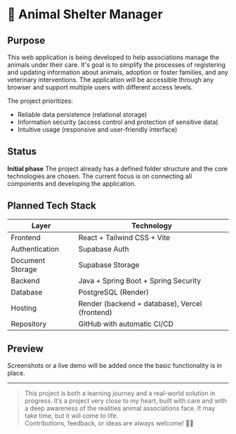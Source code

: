 # 🐾 Animal Shelter Manager

## Purpose

This web application is being developed to help associations manage the animals under their care. It's goal is to simplify the processes of registering and updating information about animals, adoption or foster families, and any veterinary interventions. The application will be accessible through any browser and support multiple users with different access levels.

The project prioritizes:
- Reliable data persistence (relational storage)
- Information security (access control and protection of sensitive data)
- Intuitive usage (responsive and user-friendly interface)

## Status

**Initial phase**
The project already has a defined folder structure and the core technologies are chosen. The current focus is on connecting all components and developing the application.

## Planned Tech Stack

| Layer            | Technology                                     |
| ---------------- | ---------------------------------------------- |
| Frontend         | React + Tailwind CSS + Vite                    |
| Authentication   | Supabase Auth                                  |
| Document Storage | Supabase Storage                               |
| Backend          | Java + Spring Boot + Spring Security           |
| Database         | PostgreSQL (Render)                            |
| Hosting          | Render (backend + database), Vercel (frontend) |
| Repository       | GitHub with automatic CI/CD                    |

## Preview

Screenshots or a live demo will be added once the basic functionality is in place.

---

> This project is both a learning journey and a real-world solution in progress.
It’s a project very close to my heart, built with care and with a deep awareness of the realities animal associations face.
> It may take time, but it will come to life.  
> Contributions, feedback, or ideas are always welcome! 🐶🐱
